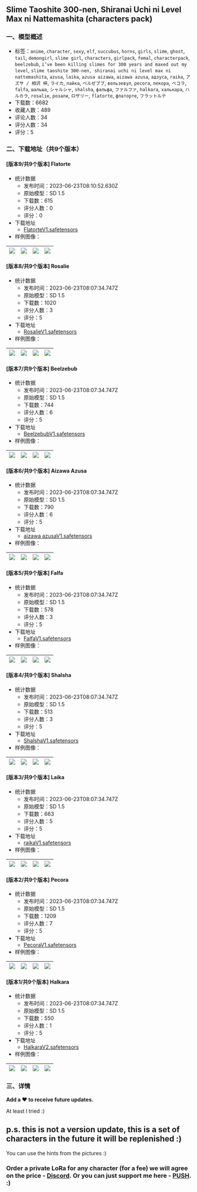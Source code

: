 ## Slime Taoshite 300-nen, Shiranai Uchi ni Level Max ni Nattemashita (characters pack)
### 一、模型概述

- 标签：`anime`, `character`, `sexy`, `elf`, `succubus`, `horns`, `girls`, `slime`, `ghost`, `tail`, `demongirl`, `slime girl`, `characters`, `girlpack`, `femal`, `characterpack`, `beelzebub`, `i’ve been killing slimes for 300 years and maxed out my level`, `slime taoshite 300-nen, shiranai uchi ni level max ni nattemashita`, `azusa`, `laika`, `azusa aizawa`, `aizawa azusa`, `адзуса`, `raika`, `アズサ / 相沢 梓`, `ライカ`, `лайка`, `ベルゼブブ`, `вельзевул`, `pecora`, `пекора`, `ペコラ`, `falfa`, `шальша`, `シャルシャ`, `shalsha`, `фальфа`, `ファルファ`, `halkara`, `халькара`, `ハルカラ`, `rosalie`, `розали`, `ロザリー`, `flatorte`, `флаторте`, `フラットルテ`
- 下载数：6682
- 收藏人数：489
- 评论人数：34
- 评分人数：34
- 评分：5

### 二、下载地址（共9个版本）

#### [版本9/共9个版本] Flatorte

- 统计数据
  - 发布时间：2023-06-23T08:10:52.630Z
  - 原始模型：SD 1.5
  - 下载数：615
  - 评分人数：0
  - 评分：0
- 下载地址
  - [FlatorteV1.safetensors](https://civitai.com/api/download/models/102105)
- 样例图像：

| <img src="https://image.civitai.com/xG1nkqKTMzGDvpLrqFT7WA/ba822cfa-54b8-46c2-931d-0f4a3cfcb96b/width=450/1254352.jpeg" /> | <img src="https://image.civitai.com/xG1nkqKTMzGDvpLrqFT7WA/5dae92b1-5e08-49b8-b06a-3d73db77adc5/width=450/1254348.jpeg" /> | <img src="https://image.civitai.com/xG1nkqKTMzGDvpLrqFT7WA/b6bbb22f-539b-4275-ac0b-ef8f5e5f4729/width=450/1254350.jpeg" /> | <img src="https://image.civitai.com/xG1nkqKTMzGDvpLrqFT7WA/dc556b50-26b8-418a-807d-cac24ac1ce02/width=450/1254351.jpeg" /> |
| ---- | ---- | ---- | ---- |

#### [版本8/共9个版本] Rosalie

- 统计数据
  - 发布时间：2023-06-23T08:07:34.747Z
  - 原始模型：SD 1.5
  - 下载数：1020
  - 评分人数：3
  - 评分：5
- 下载地址
  - [RosalieV1.safetensors](https://civitai.com/api/download/models/87296)
- 样例图像：

| <img src="https://image.civitai.com/xG1nkqKTMzGDvpLrqFT7WA/02e6b1ca-d94a-4c89-b3f9-e1e606e0801e/width=450/998252.jpeg" /> | <img src="https://image.civitai.com/xG1nkqKTMzGDvpLrqFT7WA/c411ef5b-c65f-4e63-8fe5-d61f0f5e2923/width=450/998253.jpeg" /> | <img src="https://image.civitai.com/xG1nkqKTMzGDvpLrqFT7WA/ac2c4621-25a4-426e-95fb-7b810ae6fc67/width=450/998254.jpeg" /> | <img src="https://image.civitai.com/xG1nkqKTMzGDvpLrqFT7WA/aafa605e-2388-4ad0-806d-0ee1cb1da317/width=450/998256.jpeg" /> |
| ---- | ---- | ---- | ---- |

#### [版本7/共9个版本] Beelzebub

- 统计数据
  - 发布时间：2023-06-23T08:07:34.747Z
  - 原始模型：SD 1.5
  - 下载数：744
  - 评分人数：6
  - 评分：5
- 下载地址
  - [BeelzebubV1.safetensors](https://civitai.com/api/download/models/74997)
- 样例图像：

| <img src="https://image.civitai.com/xG1nkqKTMzGDvpLrqFT7WA/2327c70c-5adf-4959-8939-8737be506814/width=450/838102.jpeg" /> | <img src="https://image.civitai.com/xG1nkqKTMzGDvpLrqFT7WA/b6ac0daf-2042-4123-ad29-2d5174f3fee1/width=450/838103.jpeg" /> | <img src="https://image.civitai.com/xG1nkqKTMzGDvpLrqFT7WA/c9d68ffb-55ad-416a-97c0-b3d438295d22/width=450/838104.jpeg" /> | <img src="https://image.civitai.com/xG1nkqKTMzGDvpLrqFT7WA/37fbb9ff-15d8-4a43-8443-93610bf3374a/width=450/838105.jpeg" /> |
| ---- | ---- | ---- | ---- |

#### [版本6/共9个版本] Aizawa Azusa

- 统计数据
  - 发布时间：2023-06-23T08:07:34.747Z
  - 原始模型：SD 1.5
  - 下载数：790
  - 评分人数：6
  - 评分：5
- 下载地址
  - [aizawa azusaV1.safetensors](https://civitai.com/api/download/models/74305)
- 样例图像：

| <img src="https://image.civitai.com/xG1nkqKTMzGDvpLrqFT7WA/6511c0d3-c9de-49b6-9f1c-f3e527a9997d/width=450/830715.jpeg" /> | <img src="https://image.civitai.com/xG1nkqKTMzGDvpLrqFT7WA/9d4d4f37-1fe3-44b5-af54-5e1e8eccfa5c/width=450/830711.jpeg" /> | <img src="https://image.civitai.com/xG1nkqKTMzGDvpLrqFT7WA/f0089859-54d3-4628-9ab4-8ab54a4ade1d/width=450/830713.jpeg" /> | <img src="https://image.civitai.com/xG1nkqKTMzGDvpLrqFT7WA/49a26314-8e0a-48a0-a954-778f2b9a1246/width=450/830714.jpeg" /> |
| ---- | ---- | ---- | ---- |

#### [版本5/共9个版本] Falfa

- 统计数据
  - 发布时间：2023-06-23T08:07:34.747Z
  - 原始模型：SD 1.5
  - 下载数：578
  - 评分人数：3
  - 评分：5
- 下载地址
  - [FalfaV1.safetensors](https://civitai.com/api/download/models/76634)
- 样例图像：

| <img src="https://image.civitai.com/xG1nkqKTMzGDvpLrqFT7WA/286c31da-727a-41fd-a980-b50b7c4e34d5/width=450/858784.jpeg" /> | <img src="https://image.civitai.com/xG1nkqKTMzGDvpLrqFT7WA/17b156a3-61b8-4295-be91-8e25bd0f8bb8/width=450/858785.jpeg" /> | <img src="https://image.civitai.com/xG1nkqKTMzGDvpLrqFT7WA/aeb6a410-b103-4710-88fe-7901500edb98/width=450/858786.jpeg" /> | <img src="https://image.civitai.com/xG1nkqKTMzGDvpLrqFT7WA/55ae3449-8968-4631-866e-7acbe8ff234e/width=450/858787.jpeg" /> |
| ---- | ---- | ---- | ---- |

#### [版本4/共9个版本] Shalsha

- 统计数据
  - 发布时间：2023-06-23T08:07:34.747Z
  - 原始模型：SD 1.5
  - 下载数：513
  - 评分人数：3
  - 评分：5
- 下载地址
  - [ShalshaV1.safetensors](https://civitai.com/api/download/models/76736)
- 样例图像：

| <img src="https://image.civitai.com/xG1nkqKTMzGDvpLrqFT7WA/6e7a3fde-de0f-40bc-ae26-937f2d4d0cc8/width=450/859806.jpeg" /> | <img src="https://image.civitai.com/xG1nkqKTMzGDvpLrqFT7WA/063761d0-cd70-4c95-855c-4971b80a595b/width=450/859807.jpeg" /> | <img src="https://image.civitai.com/xG1nkqKTMzGDvpLrqFT7WA/f4e5473f-5006-4d30-93d1-901fa7401667/width=450/859808.jpeg" /> | <img src="https://image.civitai.com/xG1nkqKTMzGDvpLrqFT7WA/0fc0384e-93e9-4611-8275-5b14287628db/width=450/859809.jpeg" /> |
| ---- | ---- | ---- | ---- |

#### [版本3/共9个版本] Laika

- 统计数据
  - 发布时间：2023-06-23T08:07:34.747Z
  - 原始模型：SD 1.5
  - 下载数：663
  - 评分人数：5
  - 评分：5
- 下载地址
  - [raikaV1.safetensors](https://civitai.com/api/download/models/74719)
- 样例图像：

| <img src="https://image.civitai.com/xG1nkqKTMzGDvpLrqFT7WA/2b898093-f3cd-4813-a54c-f0bf40ad499c/width=450/834834.jpeg" /> | <img src="https://image.civitai.com/xG1nkqKTMzGDvpLrqFT7WA/7eb39156-35d1-48e2-a904-0134d4d2292c/width=450/834837.jpeg" /> | <img src="https://image.civitai.com/xG1nkqKTMzGDvpLrqFT7WA/eb452df7-2b53-48a7-bc8c-866b15dd8912/width=450/834844.jpeg" /> | <img src="https://image.civitai.com/xG1nkqKTMzGDvpLrqFT7WA/dbfd9034-de36-49db-8e11-0caf440f85a9/width=450/834850.jpeg" /> |
| ---- | ---- | ---- | ---- |

#### [版本2/共9个版本] Pecora

- 统计数据
  - 发布时间：2023-06-23T08:07:34.747Z
  - 原始模型：SD 1.5
  - 下载数：1209
  - 评分人数：7
  - 评分：5
- 下载地址
  - [PecoraV1.safetensors](https://civitai.com/api/download/models/75080)
- 样例图像：

| <img src="https://image.civitai.com/xG1nkqKTMzGDvpLrqFT7WA/cdc1d256-2f3b-4979-86e7-d0aa9d59fe9c/width=450/840850.jpeg" /> | <img src="https://image.civitai.com/xG1nkqKTMzGDvpLrqFT7WA/3cec012f-3d53-467a-b342-2cd759354100/width=450/850586.jpeg" /> | <img src="https://image.civitai.com/xG1nkqKTMzGDvpLrqFT7WA/39372047-ab3a-4086-94d7-970b080d4a0a/width=450/840820.jpeg" /> | <img src="https://image.civitai.com/xG1nkqKTMzGDvpLrqFT7WA/d96d9128-e4e2-41db-ae25-a70d9f3d683f/width=450/839290.jpeg" /> |
| ---- | ---- | ---- | ---- |

#### [版本1/共9个版本] Halkara

- 统计数据
  - 发布时间：2023-06-23T08:07:34.747Z
  - 原始模型：SD 1.5
  - 下载数：550
  - 评分人数：1
  - 评分：5
- 下载地址
  - [HalkaraV2.safetensors](https://civitai.com/api/download/models/76915)
- 样例图像：

| <img src="https://image.civitai.com/xG1nkqKTMzGDvpLrqFT7WA/3f6f55c1-2e05-41ed-8f35-14329146b5e7/width=450/862093.jpeg" /> | <img src="https://image.civitai.com/xG1nkqKTMzGDvpLrqFT7WA/43d6196a-4e53-4c76-8689-e1dd7774fe5b/width=450/862101.jpeg" /> | <img src="https://image.civitai.com/xG1nkqKTMzGDvpLrqFT7WA/1d730e17-cd58-403e-8a38-eabb3de37c99/width=450/862102.jpeg" /> | <img src="https://image.civitai.com/xG1nkqKTMzGDvpLrqFT7WA/f969f00b-dc9e-432e-90da-2f43d0fd02cd/width=450/862103.jpeg" /> |
| ---- | ---- | ---- | ---- |


### 三、详情
<p><strong>Add a ❤️ to receive future updates.</strong></p><p>At least I tried :)</p><h2>p.s. this is not a version update, this is a set of characters in the future it will be replenished :)</h2><p>You can use the hints from the pictures :)</p><p></p><h3>Order a private LoRa for any character (for a fee) we will agree on the price - <a target="_blank" rel="ugc" href="https://discord.gg/yucPaNsjXr">Discord</a>. Or you can just support me here - <a target="_blank" rel="ugc" href="https://boosty.to/eternal2kpp/donate">PUSH</a>. :)</h3>